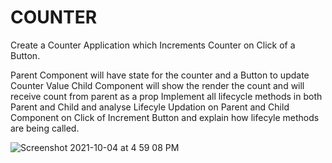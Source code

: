 # COUNTER
Create a Counter Application which Increments Counter on Click of a Button.

Parent Component will have state for the counter and a Button to update Counter Value
Child Component will show the render the count and will receive count from parent as a prop
Implement all lifecycle methods in both Parent and Child and analyse Lifecyle Updation on Parent and Child Component on Click of Increment Button and explain how lifecyle methods are being called.

![Screenshot 2021-10-04 at 4 59 08 PM](https://user-images.githubusercontent.com/65220903/144720703-a6f670ca-deb6-47ba-91c3-4ab9cfea7c19.png)
